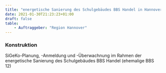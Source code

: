 ```yaml
---
title: "energetische Sanierung des Schulgebäudes BBS Handel in Hannover"
date: 2021-01-30T21:23:23+01:00
draft: false
table:
    - Auftraggeber:	"Region Hannover"
---
```


### Konstruktion
SiGeKo-Planung, -Anmeldung und -Überwachnung im Rahmen der energetische Sanierung des Schulgebäudes BBS Handel (ehemalige BBS 12)